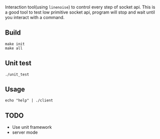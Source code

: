 Interaction tool(using `linenoise`) to control every step of socket api. This is a good tool to test low primitive socket api, program will stop and wait until you interact with a command.

## Build

```
make init
make all
```

## Unit test

```
./unit_test
```

## Usage

```
echo "help" | ./client
```

## TODO

- Use unit framework
- server mode



